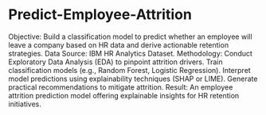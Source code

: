 # Predict-Employee-Attrition
Objective: Build a classification model to predict whether an employee will leave a company based on HR data and derive actionable retention strategies.
Data Source: IBM HR Analytics Dataset.
Methodology:
Conduct Exploratory Data Analysis (EDA) to pinpoint attrition drivers.
Train classification models (e.g., Random Forest, Logistic Regression).
Interpret model predictions using explainability techniques (SHAP or LIME).
Generate practical recommendations to mitigate attrition.
Result: An employee attrition prediction model offering explainable insights for HR retention initiatives.
